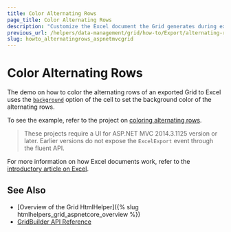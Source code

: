 ```yaml
---
title: Color Alternating Rows
page_title: Color Alternating Rows
description: "Customize the Excel document the Grid generates during exporting and color alternating rows in ASP.NET MVC applications."
previous_url: /helpers/data-management/grid/how-to/Export/alternating-rows
slug: howto_alternatingrows_aspnetmvcgrid
---
```


# Color Alternating Rows

The demo on how to color the alternating rows of an exported Grid to Excel uses the [`background`](https://docs.telerik.com/kendo-ui/api/javascript/ooxml/workbook#configuration-sheets.rows.cells.background) option of the cell to set the background color of the alternating rows.

To see the example, refer to the project on [coloring alternating rows](https://github.com/telerik/ui-for-aspnet-mvc-examples/tree/master/Telerik.Examples.Mvc/Telerik.Examples.Mvc/Areas/GridAlternatingRows).

> These projects require a UI for ASP.NET MVC 2014.3.1125 version or later. Earlier versions do not expose the `ExcelExport` event through the fluent API.

For more information on how Excel documents work, refer to the [introductory article on Excel](https://docs.telerik.com/kendo-ui/framework/excel/introduction).

## See Also

* [Overview of the Grid HtmlHelper]({% slug htmlhelpers_grid_aspnetcore_overview %})
* [GridBuilder API Reference](https://docs.telerik.com/aspnet-mvc/api/kendo.mvc.ui.fluent/gridbuilder)
